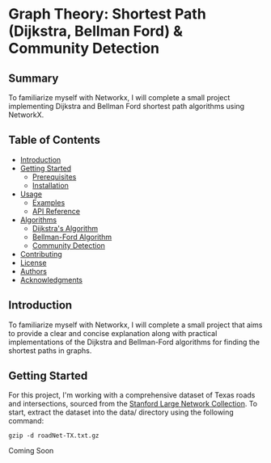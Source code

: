 # Graph Theory: Shortest Path (Dijkstra, Bellman Ford) & Community Detection

## Summary
To familiarize myself with Networkx, I will complete a small project implementing Dijkstra and Bellman Ford shortest path algorithms using NetworkX.

## Table of Contents
- [Introduction](#introduction)
- [Getting Started](#getting-started)
  - [Prerequisites](#prerequisites)
  - [Installation](#installation)
- [Usage](#usage)
  - [Examples](#examples)
  - [API Reference](#api-reference)
- [Algorithms](#algorithms)
  - [Dijkstra's Algorithm](#dijkstras-algorithm)
  - [Bellman-Ford Algorithm](#bellman-ford-algorithm)
  - [Community Detection](#community-detection)
- [Contributing](#contributing)
- [License](#license)
- [Authors](#authors)
- [Acknowledgments](#acknowledgments)

## Introduction
To familiarize myself with Networkx, I will complete a small project that aims to provide a clear and concise explanation along with practical implementations of the Dijkstra and Bellman-Ford algorithms for finding the shortest paths in graphs.


## Getting Started
For this project, I'm working with a comprehensive dataset of Texas roads and intersections, sourced from the [Stanford Large Network Collection](https://snap.stanford.edu/data/roadNet-TX.html).  To start, extract the dataset into the data/ directory using the following command:
```
gzip -d roadNet-TX.txt.gz
```

Coming Soon